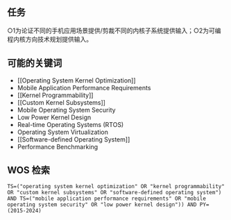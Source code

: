 ## 任务
○1为论证不同的手机应用场景提供/剪裁不同的内核子系统提供输入；○2为可编程内核方向技术规划提供输入。
## 可能的关键词
- [[Operating System Kernel Optimization]]
- Mobile Application Performance Requirements
- [[Kernel Programmability]]
- [[Custom Kernel Subsystems]]
- Mobile Operating System Security
- Low Power Kernel Design
- Real-time Operating Systems (RTOS)
- Operating System Virtualization
- [[Software-defined Operating System]]
- Performance Benchmarking
## WOS 检索
`TS=("operating system kernel optimization" OR "kernel programmability" OR "custom kernel subsystems" OR "software-defined operating system") AND TS=("mobile application performance requirements" OR "mobile operating system security" OR "low power kernel design")) AND PY=(2015-2024)`

